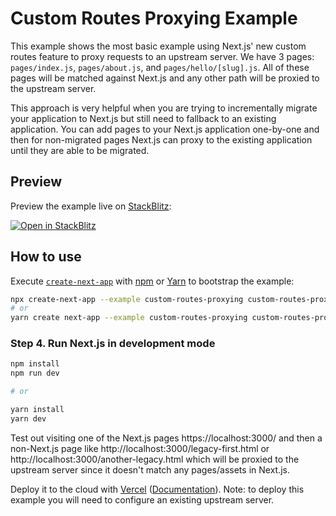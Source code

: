# Custom Routes Proxying Example

This example shows the most basic example using Next.js' new custom routes feature to proxy requests to an upstream server. We have 3 pages: `pages/index.js`, `pages/about.js`, and `pages/hello/[slug].js`. All of these pages will be matched against Next.js and any other path will be proxied to the upstream server.

This approach is very helpful when you are trying to incrementally migrate your application to Next.js but still need to fallback to an existing application. You can add pages to your Next.js application one-by-one and then for non-migrated pages Next.js can proxy to the existing application until they are able to be migrated.

## Preview

Preview the example live on [StackBlitz](http://stackblitz.com/):

[![Open in StackBlitz](https://developer.stackblitz.com/img/open_in_stackblitz.svg)](https://stackblitz.com/github/vercel/next.js/tree/canary/examples/custom-routes-proxying)

## How to use

Execute [`create-next-app`](https://github.com/vercel/next.js/tree/canary/packages/create-next-app) with [npm](https://docs.npmjs.com/cli/init) or [Yarn](https://yarnpkg.com/lang/en/docs/cli/create/) to bootstrap the example:

```bash
npx create-next-app --example custom-routes-proxying custom-routes-proxying-app
# or
yarn create next-app --example custom-routes-proxying custom-routes-proxying-app
```

### Step 4. Run Next.js in development mode

```bash
npm install
npm run dev

# or

yarn install
yarn dev
```

Test out visiting one of the Next.js pages https://localhost:3000/ and then a non-Next.js page like http://localhost:3000/legacy-first.html or http://localhost:3000/another-legacy.html which will be proxied to the upstream server since it doesn't match any pages/assets in Next.js.

Deploy it to the cloud with [Vercel](https://vercel.com/new?utm_source=github&utm_medium=readme&utm_campaign=next-example) ([Documentation](https://nextjs.org/docs/deployment)). Note: to deploy this example you will need to configure an existing upstream server.
